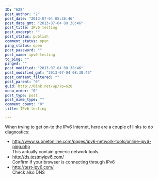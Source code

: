 ```yaml
---
ID: "628"
post_author: "2"
post_date: "2013-07-04 08:38:46"
post_date_gmt: "2013-07-04 08:38:46"
post_title: IPv6 testing
post_excerpt: ""
post_status: publish
comment_status: open
ping_status: open
post_password: ""
post_name: ipv6-testing
to_ping: ""
pinged: ""
post_modified: "2013-07-04 08:38:46"
post_modified_gmt: "2013-07-04 08:38:46"
post_content_filtered: ""
post_parent: "0"
guid: http://0ink.net/wp/?p=628
menu_order: "0"
post_type: post
post_mime_type: ""
comment_count: "0"
title: IPv6 testing

---
```


When trying to get on-to the IPv6 Internet, here are a couple of links to do diagnostics:

<ul>
<li><a href="http://www.subnetonline.com/pages/ipv6-network-tools/online-ipv6-ping.php">http://www.subnetonline.com/pages/ipv6-network-tools/online-ipv6-ping.php</a><br />
This actually contain generic network tools.</li>
<li><a href="http://ds.testmyipv6.com/">http://ds.testmyipv6.com/</a><br />
Confirm if your browser is connecting through IPv6</li>
<li><a href="http://test-ipv6.com/">http://test-ipv6.com/</a><br />
Check also DNS</li>
</ul>

